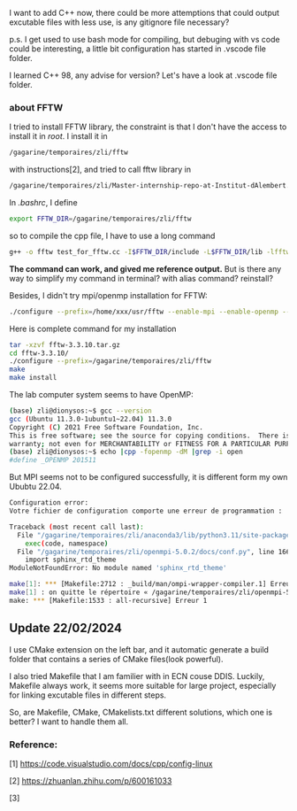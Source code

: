 I want to add C++ now, there could be more attemptions that could output excutable files with less use, is any gitignore file necessary?

p.s. I get used to use bash mode for compiling, but debuging with vs code could be interesting, a little bit configuration has started in .vscode file folder.

I learned C++ 98, any advise for version? Let's have a look at .vscode file folder.

### about FFTW
I tried to install FFTW library, the constraint is that I don't have the access to install it in *root*. I install it in 

```bash
/gagarine/temporaires/zli/fftw
```
 with instructions[2], and tried to call fftw library in 

```bash
/gagarine/temporaires/zli/Master-internship-repo-at-Institut-dAlembert.
```

In *.bashrc*, I define

```bash
export FFTW_DIR=/gagarine/temporaires/zli/fftw
```

so to compile the cpp file, I have to use a long command

```bash
g++ -o fftw test_for_fftw.cc -I$FFTW_DIR/include -L$FFTW_DIR/lib -lfftw3
```
**The command can work, and gived me reference output.** But is there any way to simplify my command in terminal? with alias command? reinstall?

Besides, I didn't try mpi/openmp installation for FFTW:

```bash
./configure --prefix=/home/xxx/usr/fftw --enable-mpi --enable-openmp --enable-threads --enable-shared MPICC=mpicc CC=gcc F77=gfortran
```

Here is complete command for my installation

```bash
tar -xzvf fftw-3.3.10.tar.gz 
cd fftw-3.3.10/
./configure --prefix=/gagarine/temporaires/zli/fftw
make
make install
```
The lab computer system seems to have OpenMP:

```bash
(base) zli@dionysos:~$ gcc --version
gcc (Ubuntu 11.3.0-1ubuntu1~22.04) 11.3.0
Copyright (C) 2021 Free Software Foundation, Inc.
This is free software; see the source for copying conditions.  There is NO
warranty; not even for MERCHANTABILITY or FITNESS FOR A PARTICULAR PURPOSE.
(base) zli@dionysos:~$ echo |cpp -fopenmp -dM |grep -i open
#define _OPENMP 201511
```

But MPI seems not to be configured successfully, it is different form my own Ububtu 22.04.

```bash
Configuration error:
Votre fichier de configuration comporte une erreur de programmation : 

Traceback (most recent call last):
  File "/gagarine/temporaires/zli/anaconda3/lib/python3.11/site-packages/sphinx/config.py", line 343, in eval_config_file
    exec(code, namespace)
  File "/gagarine/temporaires/zli/openmpi-5.0.2/docs/conf.py", line 166, in <module>
    import sphinx_rtd_theme
ModuleNotFoundError: No module named 'sphinx_rtd_theme'

make[1]: *** [Makefile:2712 : _build/man/ompi-wrapper-compiler.1] Erreur 2
make[1] : on quitte le répertoire « /gagarine/temporaires/zli/openmpi-5.0.2/docs »
make: *** [Makefile:1533 : all-recursive] Erreur 1
```

## Update 22/02/2024

I use CMake extension on the left bar, and it automatic generate a build folder that contains a series of CMake files(look powerful).

I also tried Makefile that I am familier with in ECN couse DDIS. Luckily, Makefile always work, it seems more suitable for large project, especially for linking excutable files in different steps.

So, are Makefile, CMake, CMakelists.txt different solutions, which one is better? I want to handle them all.

### Reference:

[1] https://code.visualstudio.com/docs/cpp/config-linux

[2] https://zhuanlan.zhihu.com/p/600161033

[3] 